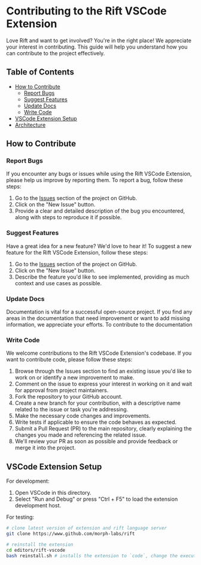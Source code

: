 # Contributing to the Rift VSCode Extension

Love Rift and want to get involved? You're in the right place! We appreciate your interest in contributing. This guide will help you understand how you can contribute to the project effectively.

## Table of Contents

- [How to Contribute](#how-to-contribute)
  - [Report Bugs](#report-bugs)
  - [Suggest Features](#suggest-features)
  - [Update Docs](#update-docs)
  - [Write Code](#write-code)
- [VSCode Extension Setup](#vscode-extension-setup)
- [Architecture](#architecture)

## How to Contribute

### Report Bugs

If you encounter any bugs or issues while using the Rift VSCode Extension, please help us improve by reporting them. To report a bug, follow these steps:

1. Go to the [Issues](https://github.com/morph-labs/rift/issues) section of the project on GitHub.
1. Click on the "New Issue" button.
1. Provide a clear and detailed description of the bug you encountered, along with steps to reproduce it if possible.

### Suggest Features

Have a great idea for a new feature? We'd love to hear it! To suggest a new feature for the Rift VSCode Extension, follow these steps:

1. Go to the [Issues](https://github.com/morph-labs/rift/issues) section of the project on GitHub.
1. Click on the "New Issue" button.
1. Describe the feature you'd like to see implemented, providing as much context and use cases as possible.

### Update Docs

Documentation is vital for a successful open-source project. If you find any areas in the documentation that need improvement or want to add missing information, we appreciate your efforts. To contribute to the documentation

### Write Code

We welcome contributions to the Rift VSCode Extension's codebase. If you want to contribute code, please follow these steps:

1. Browse through the Issues section to find an existing issue you'd like to work on or identify a new improvement to make.
1. Comment on the issue to express your interest in working on it and wait for approval from project maintainers.
1. Fork the repository to your GitHub account.
1. Create a new branch for your contribution, with a descriptive name related to the issue or task you're addressing.
1. Make the necessary code changes and improvements.
1. Write tests if applicable to ensure the code behaves as expected.
1. Submit a Pull Request (PR) to the main repository, clearly explaining the changes you made and referencing the related issue.
1. We'll review your PR as soon as possible and provide feedback or merge it into the project.

## VSCode Extension Setup

For development:

1. Open VSCode in this directory.
1. Select "Run and Debug" or press "Ctrl + F5" to load the extension development host.

For testing:

```bash
# clone latest version of extension and rift language server
git clone https://www.github.com/morph-labs/rift

# reinstall the extension
cd editors/rift-vscode
bash reinstall.sh # installs the extension to `code`, change the executable as needed
```
